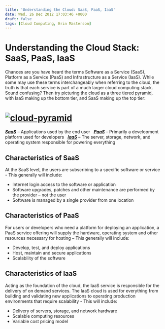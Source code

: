 ```yaml
---
title: 'Understanding the Cloud: SaaS, PaaS, IaaS'
date: Wed, 26 Dec 2012 17:03:46 +0000
draft: false
tags: [Cloud Computing, Erin Masterson]
---
```


Understanding the Cloud Stack: SaaS, PaaS, IaaS
===============================================

Chances are you have heard the terms Software as a Service (SaaS), Platform as a Service (PaaS) and Infrastructure as a Service (IaaS). While some may use these terms interchangeably when referring to the cloud, the truth is that each service is part of a much larger cloud computing stack. Sound confusing? Then try picturing the cloud as a three tiered pyramid, with IaaS making up the bottom tier, and SaaS making up the top tier:

[![](http://blog.expedient.com/wp-content/uploads/2012/12/cloud-pyramid.png "cloud-pyramid")](http://blog.expedient.com/wp-content/uploads/2012/12/cloud-pyramid.png)
=====================================================================================================================================================================

_**[SaaS](https://www.expedient.com/cloud-computing/infrastructure-as-a-services/)**_ – Applications used by the end user   [_**PaaS**_](https://www.expedient.com/cloud-computing/infrastructure-as-a-services/) – Primarily a development platform used for developers   _**[IaaS](https://www.expedient.com/cloud-computing/infrastructure-as-a-services/)**_ – The server, storage, network, and operating system responsible for powering everything

Characteristics of SaaS
-----------------------

At the SaaS level, the users are subscribing to a specific software or service - This generally will include:

*   Internet login access to the software or application
*   Software upgrades, patches and other maintenance are performed by the provider – not the user
*   Software is managed by a single provider from one location

Characteristics of PaaS
-----------------------

For users or developers who need a platform for deploying an application, a PaaS service offering will supply the hardware, operating system and other resources necessary for hosting – This generally will include:

*   Develop, test, and deploy applications
*   Host, maintain and secure applications
*   Scalability of the software

Characteristics of IaaS
-----------------------

Acting as the foundation of the cloud, the IaaS service is responsible for the delivery of on demand services. The IaaS cloud is used for everything from building and validating new applications to operating production environments that require scalability - This will include:

*   Delivery of servers, storage, and network hardware
*   Scalable computing resources
*   Variable cost pricing model